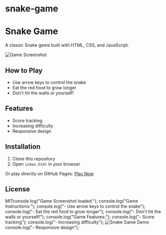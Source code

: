# snake-game
# Snake Game

A classic Snake game built with HTML, CSS, and JavaScript.

![Game Screenshot](screenshot.png) <!-- Optional -->

## How to Play
- Use arrow keys to control the snake
- Eat the red food to grow longer
- Don't hit the walls or yourself!

## Features
- Score tracking
- Increasing difficulty
- Responsive design

## Installation
1. Clone this repository
2. Open `index.html` in your browser

Or play directly on GitHub Pages: [Play Now](https://your-username.github.io/snake-game/)

## License
MITconsole.log("Game Screenshot loaded.");
console.log("Game Instructions:");
console.log("- Use arrow keys to control the snake");
console.log("- Eat the red food to grow longer");
console.log("- Don't hit the walls or yourself!");
console.log("Game Features:");
console.log("- Score tracking");
console.log("- Increasing difficulty");
![Snake Game Demo](Animation.gif)
console.log("- Responsive design");
